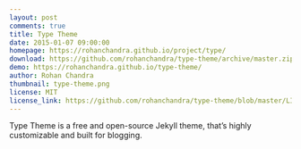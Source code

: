 ```yaml
---
layout: post
comments: true
title: Type Theme
date: 2015-01-07 09:00:00
homepage: https://rohanchandra.github.io/project/type/
download: https://github.com/rohanchandra/type-theme/archive/master.zip
demo: https://rohanchandra.github.io/type-theme/
author: Rohan Chandra
thumbnail: type-theme.png
license: MIT
license_link: https://github.com/rohanchandra/type-theme/blob/master/LICENSE
---
```


Type Theme is a free and open-source Jekyll theme, that’s highly customizable and built for blogging.
